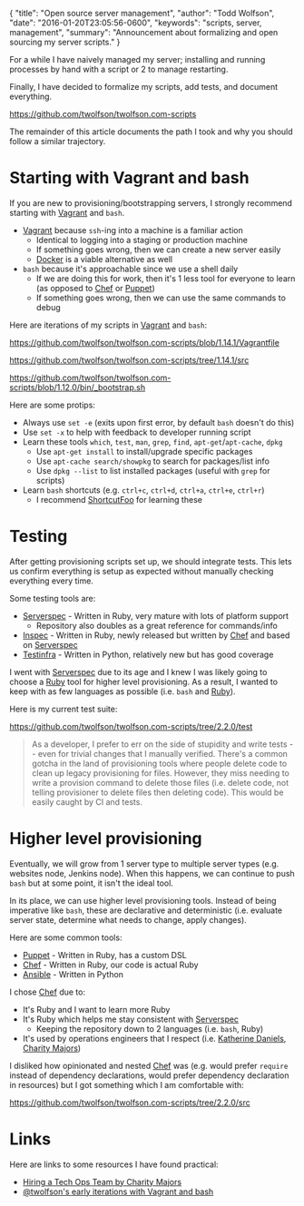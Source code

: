 {
  "title": "Open source server management",
  "author": "Todd Wolfson",
  "date": "2016-01-20T23:05:56-0600",
  "keywords": "scripts, server, management",
  "summary": "Announcement about formalizing and open sourcing my server scripts."
}

For a while I have naively managed my server; installing and running processes by hand with a script or 2 to manage restarting.

Finally, I have decided to formalize my scripts, add tests, and document everything.

https://github.com/twolfson/twolfson.com-scripts

The remainder of this article documents the path I took and why you should follow a similar trajectory.

# Starting with Vagrant and bash
If you are new to provisioning/bootstrapping servers, I strongly recommend starting with [Vagrant][] and `bash`.

- [Vagrant][] because `ssh`-ing into a machine is a familiar action
    - Identical to logging into a staging or production machine
    - If something goes wrong, then we can create a new server easily
    - [Docker][] is a viable alternative as well
- `bash` because it's approachable since we use a shell daily
    - If we are doing this for work, then it's 1 less tool for everyone to learn (as opposed to [Chef][] or [Puppet][])
    - If something goes wrong, then we can use the same commands to debug

[Vagrant]: https://www.vagrantup.com/
[Docker]: https://www.docker.com/

Here are iterations of my scripts in [Vagrant][] and `bash`:

https://github.com/twolfson/twolfson.com-scripts/blob/1.14.1/Vagrantfile

https://github.com/twolfson/twolfson.com-scripts/tree/1.14.1/src

https://github.com/twolfson/twolfson.com-scripts/blob/1.12.0/bin/_bootstrap.sh

Here are some protips:

- Always use `set -e` (exits upon first error, by default `bash` doesn't do this)
- Use `set -x` to help with feedback to developer running script
- Learn these tools `which`, `test`, `man`, `grep`, `find`, `apt-get`/`apt-cache`, `dpkg`
    - Use `apt-get install` to install/upgrade specific packages
    - Use `apt-cache search/showpkg` to search for packages/list info
    - Use `dpkg --list` to list installed packages (useful with `grep` for scripts)
- Learn `bash` shortcuts (e.g. `ctrl+c`, `ctrl+d`, `ctrl+a`, `ctrl+e`, `ctrl+r`)
    - I recommend [ShortcutFoo][] for learning these

[ShortcutFoo]: https://www.shortcutfoo.com/

# Testing
After getting provisioning scripts set up, we should integrate tests. This lets us confirm everything is setup as expected without manually checking everything every time.

Some testing tools are:

- [Serverspec][] - Written in Ruby, very mature with lots of platform support
    - Repository also doubles as a great reference for commands/info
- [Inspec][] - Written in Ruby, newly released but written by [Chef][] and based on [Serverspec][]
- [Testinfra][] - Written in Python, relatively new but has good coverage

[Serverspec]: http://serverspec.org/
[Chef]: https://www.chef.io/chef/
[Inspec]: https://github.com/chef/inspec
[Testinfra]: https://github.com/philpep/testinfra

I went with [Serverspec][] due to its age and I knew I was likely going to choose a [Ruby][] tool for higher level provisioning. As a result, I wanted to keep with as few languages as possible (i.e. `bash` and [Ruby][]).

Here is my current test suite:

https://github.com/twolfson/twolfson.com-scripts/tree/2.2.0/test

> As a developer, I prefer to err on the side of stupidity and write tests -- even for trivial changes that I manually verified. There's a common gotcha in the land of provisioning tools where people delete code to clean up legacy provisioning for files. However, they miss needing to write a provision command to delete those files (i.e. delete code, not telling provisioner to delete files then deleting code). This would be easily caught by CI and tests.

[Ruby]: https://www.ruby-lang.org/en/

# Higher level provisioning
Eventually, we will grow from 1 server type to multiple server types (e.g. websites node, Jenkins node). When this happens, we can continue to push `bash` but at some point, it isn't the ideal tool.

In its place, we can use higher level provisioning tools. Instead of being imperative like `bash`, these are declarative and deterministic (i.e. evaluate server state, determine what needs to change, apply changes).

Here are some common tools:

- [Puppet][] - Written in Ruby, has a custom DSL
- [Chef][] - Written in Ruby, our code is actual Ruby
- [Ansible][] - Written in Python

[Puppet]: https://puppetlabs.com/
[Ansible]: http://www.ansible.com/

I chose [Chef][] due to:

- It's Ruby and I want to learn more Ruby
- It's Ruby which helps me stay consistent with [Serverspec][]
    - Keeping the repository down to 2 languages (i.e. `bash`, Ruby)
- It's used by operations engineers that I respect (i.e. [Katherine Daniels][@beerops], [Charity Majors][@mipsytipsy])

[@beerops]: https://twitter.com/beerops
[@mipsytipsy]: https://twitter.com/mipsytipsy

I disliked how opinionated and nested [Chef][] was (e.g. would prefer `require` instead of dependency declarations, would prefer dependency declaration in resources) but I got something which I am comfortable with:

https://github.com/twolfson/twolfson.com-scripts/tree/2.2.0/src

# Links
Here are links to some resources I have found practical:

- [Hiring a Tech Ops Team by Charity Majors](http://www.heavybit.com/library/video/2015-02-24-charity-majors)
- [@twolfson's early iterations with Vagrant and bash](https://github.com/twolfson/vagrant-npm-www/blob/0.1.0/Vagrantfile)
